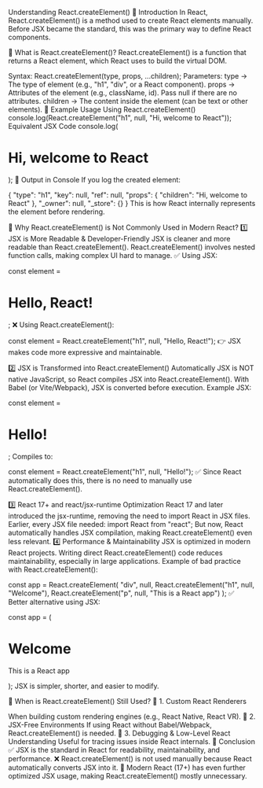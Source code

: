 Understanding React.createElement()
📌 Introduction
In React, React.createElement() is a method used to create React elements manually. Before JSX became the standard, this was the primary way to define React components.

📌 What is React.createElement()?
React.createElement() is a function that returns a React element, which React uses to build the virtual DOM.

Syntax:
React.createElement(type, props, ...children);
Parameters:
type → The type of element (e.g., "h1", "div", or a React component).
props → Attributes of the element (e.g., className, id). Pass null if there are no attributes.
children → The content inside the element (can be text or other elements).
📌 Example Usage
Using React.createElement()
console.log(React.createElement("h1", null, "Hi, welcome to React"));
Equivalent JSX Code
console.log(<h1>Hi, welcome to React</h1>);
📌 Output in Console
If you log the created element:

{
  "type": "h1",
  "key": null,
  "ref": null,
  "props": {
    "children": "Hi, welcome to React"
  },
  "_owner": null,
  "_store": {}
}
This is how React internally represents the element before rendering.

🚀 Why React.createElement() is Not Commonly Used in Modern React?
1️⃣ JSX is More Readable & Developer-Friendly
JSX is cleaner and more readable than React.createElement().
React.createElement() involves nested function calls, making complex UI hard to manage.
✅ Using JSX:

const element = <h1>Hello, React!</h1>;
❌ Using React.createElement():

const element = React.createElement("h1", null, "Hello, React!");
👉 JSX makes code more expressive and maintainable.

2️⃣ JSX is Transformed into React.createElement() Automatically
JSX is NOT native JavaScript, so React compiles JSX into React.createElement().
With Babel (or Vite/Webpack), JSX is converted before execution.
Example JSX:

const element = <h1>Hello!</h1>;
Compiles to:

const element = React.createElement("h1", null, "Hello!");
✅ Since React automatically does this, there is no need to manually use React.createElement().

3️⃣ React 17+ and react/jsx-runtime Optimization
React 17 and later introduced the jsx-runtime, removing the need to import React in JSX files.
Earlier, every JSX file needed:
import React from "react";
But now, React automatically handles JSX compilation, making React.createElement() even less relevant.
4️⃣ Performance & Maintainability
JSX is optimized in modern React projects.
Writing direct React.createElement() code reduces maintainability, especially in large applications.
Example of bad practice with React.createElement():

const app = React.createElement(
  "div",
  null,
  React.createElement("h1", null, "Welcome"),
  React.createElement("p", null, "This is a React app")
);
✅ Better alternative using JSX:

const app = (
  <div>
    <h1>Welcome</h1>
    <p>This is a React app</p>
  </div>
);
JSX is simpler, shorter, and easier to modify.

📌 When is React.createElement() Still Used?
📌 1. Custom React Renderers

When building custom rendering engines (e.g., React Native, React VR).
📌 2. JSX-Free Environments
If using React without Babel/Webpack, React.createElement() is needed.
📌 3. Debugging & Low-Level React Understanding
Useful for tracing issues inside React internals.
📌 Conclusion
✅ JSX is the standard in React for readability, maintainability, and performance.
❌ React.createElement() is not used manually because React automatically converts JSX into it.
🚀 Modern React (17+) has even further optimized JSX usage, making React.createElement() mostly unnecessary.

